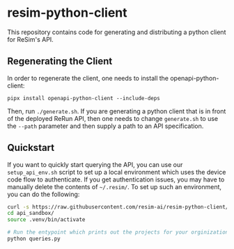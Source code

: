 # resim-python-client

This repository contains code for generating and distributing a python
client for ReSim's API.

## Regenerating the Client

In order to regenerate the client, one needs to install the openapi-python-client:

```
pipx install openapi-python-client --include-deps
```

Then, run `./generate.sh`. If you are generating a python client that is in front of the deployed ReRun API,
then one needs to change `generate.sh` to use the `--path` parameter and then supply a path to an API 
specification.

## Quickstart

If you want to quickly start querying the API, you can use our
`setup_api_env.sh` script to set up a local environment which uses the device
code flow to authenticate. If you get authentication issues, you may have to
manually delete the contents of `~/.resim/`. To set up such an environment, you
can do the following:

```bash
curl -s https://raw.githubusercontent.com/resim-ai/resim-python-client/main/scripts/setup_api_env.sh | bash
cd api_sandbox/
source .venv/bin/activate

# Run the entypoint which prints out the projects for your orginization
python queries.py
```
